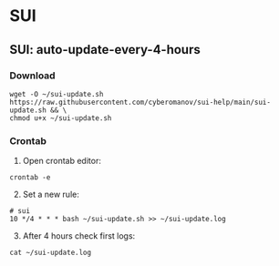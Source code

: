 # SUI

## SUI: auto-update-every-4-hours

### Download
```
wget -O ~/sui-update.sh https://raw.githubusercontent.com/cyberomanov/sui-help/main/sui-update.sh && \
chmod u+x ~/sui-update.sh
```
### Crontab
1. Open crontab editor:
```
crontab -e
```
2. Set a new rule:
```
# sui
10 */4 * * * bash ~/sui-update.sh >> ~/sui-update.log
```
3. After 4 hours check first logs:
```
cat ~/sui-update.log
```
